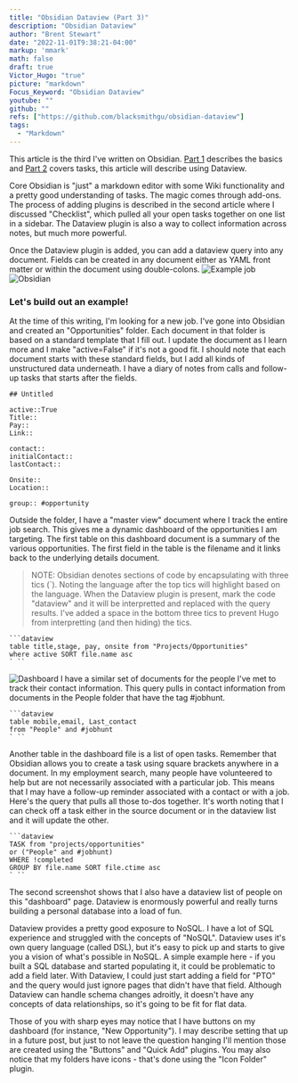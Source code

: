 ```yaml
---
title: "Obsidian Dataview (Part 3)"
description: "Obsidian Dataview"
author: "Brent Stewart"
date: "2022-11-01T9:38:21-04:00"
markup: 'mmark'
math: false
draft: true
Victor_Hugo: "true"
picture: "markdown"
Focus_Keyword: "Obsidian Dataview"
youtube: ""
github: ""
refs: ["https://github.com/blacksmithgu/obsidian-dataview"]
tags:
  - "Markdown"
---
```


This article is the third I've written on Obsidian.  [Part 1](/220829_obsidian_intro) describes the basics and [Part 2](220831_using_obsidian/) covers tasks, this article will describe using Dataview.

Core Obsidian is "just" a markdown editor with some Wiki functionality and a pretty good understanding of tasks.  The magic comes through add-ons.  The process of adding plugins is described in the second article where I discussed "Checklist", which pulled all your open tasks together on one list in a sidebar.  The Dataview plugin is also a way to collect information across notes, but much more powerful.

Once the Dataview plugin is added, you can add a dataview query into any document.  Fields can be created in any document either as YAML front matter or within the document using double-colons.
![Example job](/221101_Opty.png#floatright)
![Obsidian](/obsidian.png) 
### Let's build out an example!
At the time of this writing, I'm looking for a new job.  I've gone into Obsidian and created an "Opportunities" folder.  Each document in that folder is based on a standard template that I fill out.  I update the document as I learn more and I make "active=False" if it's not a good fit.  I should note that each document starts with these standard fields, but I add all kinds of unstructured data underneath.  I have a diary of notes from calls and follow-up tasks that starts after the fields.
```
## Untitled

active::True
Title::
Pay::
Link::

contact:: 
initialContact::
lastContact::

Onsite::
Location::

group:: #opportunity
```

Outside the folder, I have a "master view" document where I track the entire job search.  This gives me a dynamic dashboard of the opportunities I am targeting.  The first table on this dashboard document is a summary of the various opportunities.  The first field in the table is the filename and it links back to the underlying details document.
> NOTE:   Obsidian denotes sections of code by encapsulating with three tics (`).  Noting the language after the top tics will highlight based on the language.  When the Dataview plugin is present, mark the code "dataview" and it will be interpretted and replaced with the query results.  I've added a space in the bottom three tics to prevent Hugo from interpretting (and then hiding) the tics.
```
```dataview
table title,stage, pay, onsite from "Projects/Opportunities" 
where active SORT file.name asc
` ``
```
![Dashboard](/221101_dashboard.png#floatright)
I have a similar set of documents for the people I've met to track their contact information.  This query pulls in contact information from documents in the People folder that have the tag #jobhunt.

```
```dataview
table mobile,email, Last_contact 
from "People" and #jobhunt 
` ``
```

Another table in the dashboard file is a list of open tasks.  Remember that Obsidian allows you to create a task using square brackets anywhere in a document.  In my employment search, many people have volunteered to help but are not necessarily associated with a particular job.  This means that I may have a follow-up reminder associated with a contact or with a job.  Here's the query that pulls all those to-dos together.  It's worth noting that I can check off a task either in the source document or in the dataview list and it will update the other.

```
```dataview
TASK from "projects/opportunities" 
or ("People" and #jobhunt) 
WHERE !completed 
GROUP BY file.name SORT file.ctime asc
` ``
```
The second screenshot shows that I also have a dataview list of people on this "dashboard" page.  Dataview is enormously powerful and really turns building a personal database into a load of fun.

Dataview provides a pretty good exposure to NoSQL.  I have a lot of SQL experience and struggled with the concepts of "NoSQL".  Dataview uses it's own query language (called DSL), but it's easy to pick up and starts to give you a vision of what's possible in NoSQL.  A simple example here - if you built a SQL database and started populating it, it could be problematic to add a field later.  With Dataview, I could just start adding a field for "PTO" and the query would just ignore pages that didn't have that field.  Although Dataview can handle schema changes adroitly, it doesn't have any concepts of data relationships, so it's going to be fit for flat data.

Those of you with sharp eyes may notice that I have buttons on my dashboard (for instance, "New Opportunity").  I may describe setting that up in a future post, but just to not leave the question hanging I'll mention those are created using the "Buttons" and "Quick Add" plugins.  You may also notice that my folders have icons - that's done using the "Icon Folder" plugin.
